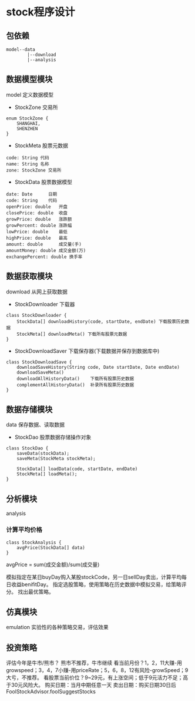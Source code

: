 # stock程序设计

## 包依赖
```
model--data 
        |--download
        |--analysis
```

## 数据模型模块
model
定义数据模型

* StockZone 交易所
```
enum StockZone {
    SHANGHAI,
    SHENZHEN
}
```

* StockMeta 股票元数据
```
code: String 代码
name: String 名称
zone: StockZone 交易所
```


* StockData 股票数据模型


```
date: Date      日期
code: String    代码
openPrice: double   开盘
closePrice: double  收盘
growPrice: double   涨跌额
growPercent: double 涨跌幅
lowPrice: double    最低
highPrice: double   最高
amount: double      成交量(手)
amountMoney: double 成交金额(万)
exchangePercent: double 换手率
```

## 数据获取模块
download
从网上获取数据

* StockDownloader 下载器
```
class StockDownloader {
    StockData[] downloadHistory(code, startDate, endDate) 下载股票历史数据
    StockMeta[] downloadMeta() 下载所有股票元数据
}
```
* StockDownloadSaver 下载保存器(下载数据并保存到数据库中)
```
class StockDownloadSave {
    downloadSaveHistory(String code, Date startDate, Date endDate)
    downloadSaveMeta()
    downloadAllHistoryData()    下载所有股票历史数据
    complementAllHistoryData()  补录所有股票历史数据
}
```

## 数据存储模块
data
保存数据、读取数据

* StockDao 股票数据存储操作对象
```
class StockDao {
    saveData(stockData);
    saveMeta(StockMeta stockMeta);

    StockData[] loadData(code, startDate, endDate)
    StockMeta[] loadMeta();
}
```


## 分析模块
analysis

### 计算平均价格
```
class StockAnalysis {
    avgPrice(StockData[] data)
}
```
avgPrice = sum(成交金额)/sum(成交量)


模拟指定在某日buyDay购入某股stockCode，另一日sellDay卖出，计算平均每日收益benifitDay。
指定选股策略，使用策略在历史数据中模拟交易，给策略评分。
找出最优策略。

## 仿真模块
emulation
实验性的各种策略交易，评估效果


## 投资策略
评估今年是牛市/熊市？ 熊市不推荐，牛市继续
看当前月份？1，2，11大赚-用growspeed；3，4，7小赚-用priceRate；5，6，8，12有风险-growSpeed；9大亏，不推荐。
看股票当前价位？9~29元，有上涨空间；低于9元活力不足；高于30元风险大。
购买日期：当月中期任意一天
卖出日期：购买日期30日后
FoolStockAdvisor.foolSuggestStocks
